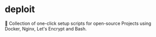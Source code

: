 # deploit
💾 Collection of one-click setup scripts for open-source Projects using Docker, Nginx, Let's Encrypt and Bash.
